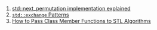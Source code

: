  1. [std::next_permutation implementation explained](https://stackoverflow.com/questions/11483060/stdnext-permutation-implementation-explanation)
 2. [`std::exchange` Patterns](https://www.fluentcpp.com/2020/09/25/stdexchange-patterns-fast-safe-expressive-and-probably-underused/)
 3. [How to Pass Class Member Functions to STL Algorithms](https://www.fluentcpp.com/2020/03/06/how-to-pass-class-member-functions-to-stl-algorithms/)

